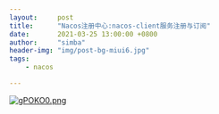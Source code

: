 ```yaml
---
layout:     post
title:      "Nacos注册中心:nacos-client服务注册与订阅"
date:       2021-03-25 13:00:00 +0800
author:     "simba"
header-img: "img/post-bg-miui6.jpg"
tags:
    - nacos

---
```




[![gPOKO0.png](https://z3.ax1x.com/2021/04/28/gPOKO0.png)](https://imgtu.com/i/gPOKO0)